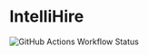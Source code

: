 # IntelliHire

![GitHub Actions Workflow Status](https://img.shields.io/github/actions/workflow/status/k4ustu3h/intellihire-flutter/build-apk.yml?style=for-the-badge&logo=githubactions&logoColor=fff)
